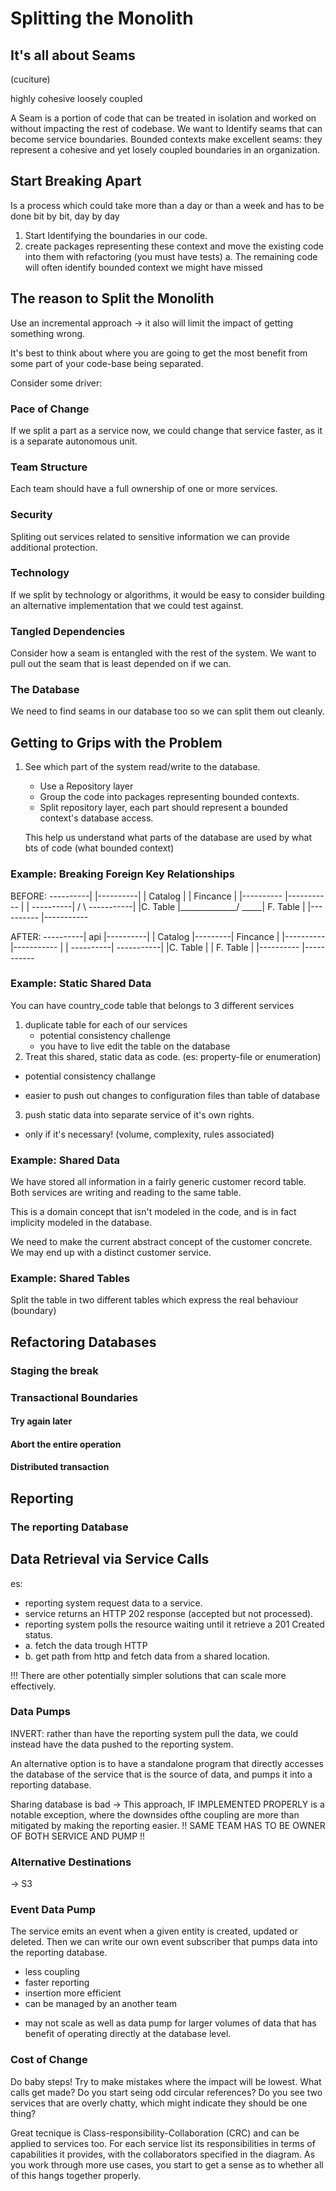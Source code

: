 # Splitting the Monolith

## It's all about Seams
(cuciture)

highly cohesive
loosely coupled

A Seam is a portion of code that can be treated in isolation and worked on without impacting the rest of codebase.
We want to Identify seams that can become service boundaries.
Bounded contexts make excellent seams: they represent a cohesive and yet losely coupled boundaries in an organization.

## Start Breaking Apart
Is a process which could take more than a day or than a week and has to be done bit by bit, day by day
1. Start Identifying the boundaries in our code.
2. create packages representing these context and move the existing code into them with refactoring (you must have tests)
   a. The remaining code will often identify bounded context we might have missed

## The reason to Split the Monolith
Use an incremental approach -> it also will limit the impact of getting something wrong.

It's best to think about where you are going to get the most benefit from some part of your code-base being separated.

Consider some driver:

### Pace of Change
If we split a part as a service now, we could change that service faster, as it is a separate autonomous unit.

### Team Structure
Each team should have a full ownership of one or more services.

### Security
Spliting out services related to sensitive information we can provide additional protection.

### Technology
If we split by technology or algorithms, it would be easy to consider building an alternative implementation that we could test against.

### Tangled Dependencies
Consider how a seam is entangled with the rest of the system.
We want to pull out the seam that is least depended on if we can.


### The Database
We need to find seams in our database too so we can split them out cleanly.

## Getting to Grips with the Problem
1. See which part of the system read/write to the database.
   - Use a Repository layer
   - Group the code into packages representing bounded contexts.
   - Split repository layer, each part should represent a bounded context's database access.

   This help us understand what parts of the database are used by what bts of code (what bounded context)

### Example: Breaking Foreign Key Relationships
BEFORE:
----------|         |----------|
| Catalog |         | Fincance |
|----------         |-----------
     |                     |
----------|               / \      -----------|
|C. Table |______________/   \_____| F. Table |
|----------                        |-----------

AFTER:
----------|   api   |----------|
| Catalog |---------| Fincance |
|----------         |-----------
     |                    |
----------|         -----------|
|C. Table |         | F. Table |
|----------         |-----------

### Example: Static Shared Data
You can have country_code table that belongs to 3 different services
1. duplicate table for each of our services
   - potential consistency challenge
   - you have to live edit the table on the database
2. Treat this shared, static data as code. (es: property-file or enumeration)
  - potential consistency challange
  + easier to push out changes to configuration files than table of database
3. push static data into separate service of it's own rights.
  - only if it's necessary! (volume, complexity, rules associated)

### Example: Shared Data
We have stored all information in a fairly generic customer record table.
Both services are writing and reading to the same table.

This is a domain concept that isn't modeled in the code, and is in fact implicity modeled in the database.

We need to make the current abstract concept of the customer concrete. We may end up with a distinct customer service.

### Example: Shared Tables
Split the table in two different tables which express the real behaviour (boundary)

## Refactoring Databases
### Staging the break
### Transactional Boundaries
#### Try again later
#### Abort the entire operation
#### Distributed transaction

## Reporting
### The reporting Database

## Data Retrieval via Service Calls
es:
- reporting system request data to a service.
- service returns an HTTP 202 response (accepted but not processed).
- reporting system polls the resource waiting until it retrieve a 201 Created status.
- a. fetch the data trough HTTP
- b. get path from http and fetch data from a shared location.

!!! There are other potentially simpler solutions that can scale more effectively.

### Data Pumps
INVERT: rather than have the reporting system pull the data, we could instead have the data pushed to the reporting system.

An alternative option is to have a standalone program that directly accesses the database of the service that is the source of data, and pumps it into a reporting database.

Sharing database is bad -> This approach, IF IMPLEMENTED PROPERLY is a notable exception, where the downsides ofthe coupling are more than mitigated by making the reporting easier. !! SAME TEAM HAS TO BE OWNER OF BOTH SERVICE AND PUMP !!

### Alternative Destinations
-> S3

### Event Data Pump
The service emits an event when a given entity is created, updated or deleted. Then we can write our own event subscriber that pumps data into the reporting database.
+ less coupling
+ faster reporting
+ insertion more efficient
+ can be managed by an another team
- may not scale as well as data pump for larger volumes of data that has benefit of operating directly at the database level.

### Cost of Change
Do baby steps! Try to make mistakes where the impact will be lowest.
What calls get made?
Do you start seing odd circular references?
Do you see two services that are overly chatty, which might indicate they should be one thing?

Great tecnique is Class-responsibility-Collaboration (CRC) and can be applied to services too.
For each service list its responsibilities in terms of capabilities it provides, with the collaborators specified in the diagram.
As you work through more use cases, you start to get a sense as to whether all of this hangs together properly.





